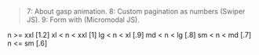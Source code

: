 >7: About gasp animation.
>8: Custom pagination as numbers (Swiper JS).
>9: Form with (Micromodal JS).

n >= xxl [1.2]
xl < n < xxl [1]
lg < n < xl [.9]
md < n < lg [.8]
sm < n < md [.7]
n <= sm [.6]